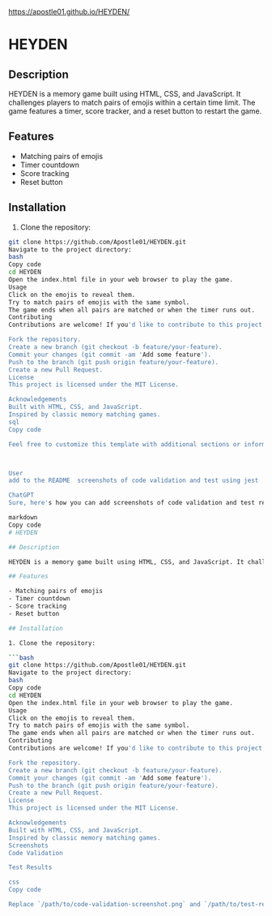  https://apostle01.github.io/HEYDEN/

# HEYDEN

## Description

HEYDEN is a memory game built using HTML, CSS, and JavaScript. It challenges players to match pairs of emojis within a certain time limit. The game features a timer, score tracker, and a reset button to restart the game.

## Features

- Matching pairs of emojis
- Timer countdown
- Score tracking
- Reset button

## Installation

1. Clone the repository:

```bash
git clone https://github.com/Apostle01/HEYDEN.git
Navigate to the project directory:
bash
Copy code
cd HEYDEN
Open the index.html file in your web browser to play the game.
Usage
Click on the emojis to reveal them.
Try to match pairs of emojis with the same symbol.
The game ends when all pairs are matched or when the timer runs out.
Contributing
Contributions are welcome! If you'd like to contribute to this project, please follow these steps:

Fork the repository.
Create a new branch (git checkout -b feature/your-feature).
Commit your changes (git commit -am 'Add some feature').
Push to the branch (git push origin feature/your-feature).
Create a new Pull Request.
License
This project is licensed under the MIT License.

Acknowledgements
Built with HTML, CSS, and JavaScript.
Inspired by classic memory matching games.
sql
Copy code

Feel free to customize this template with additional sections or information specific to your project!



User
add to the README  screenshots of code validation and test using jest

ChatGPT
Sure, here's how you can add screenshots of code validation and test results to your README.md using Markdown in VSCode:

markdown
Copy code
# HEYDEN

## Description

HEYDEN is a memory game built using HTML, CSS, and JavaScript. It challenges players to match pairs of emojis within a certain time limit. The game features a timer, score tracker, and a reset button to restart the game.

## Features

- Matching pairs of emojis
- Timer countdown
- Score tracking
- Reset button

## Installation

1. Clone the repository:

```bash
git clone https://github.com/Apostle01/HEYDEN.git
Navigate to the project directory:
bash
Copy code
cd HEYDEN
Open the index.html file in your web browser to play the game.
Usage
Click on the emojis to reveal them.
Try to match pairs of emojis with the same symbol.
The game ends when all pairs are matched or when the timer runs out.
Contributing
Contributions are welcome! If you'd like to contribute to this project, please follow these steps:

Fork the repository.
Create a new branch (git checkout -b feature/your-feature).
Commit your changes (git commit -am 'Add some feature').
Push to the branch (git push origin feature/your-feature).
Create a new Pull Request.
License
This project is licensed under the MIT License.

Acknowledgements
Built with HTML, CSS, and JavaScript.
Inspired by classic memory matching games.
Screenshots
Code Validation

Test Results

css
Copy code

Replace `/path/to/code-validation-screenshot.png` and `/path/to/test-results-screenshot.png` with the actual file paths of your screenshots. Make sure to place the screenshots in the appropriate directory relative to your README.md file.



